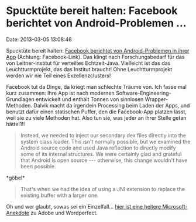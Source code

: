 Spucktüte bereit halten: Facebook berichtet von Android-Problemen \...
======================================================================

Date: 2013-03-05 13:08:46

Spucktüte bereit halten: [Facebook berichtet von Android-Problemen in
ihrer
App](https://www.facebook.com/notes/facebook-engineering/under-the-hood-dalvik-patch-for-facebook-for-android/10151345597798920)
(Achtung: Facebook-Link). Das klingt nach Forschungsbedarf für das von
Leitner-Institut für verteiltes Echtzeit-Java. Vielleicht ist das das
Leuchtturmprojekt, das das Institut braucht! Ohne Leuchtturmprojekt
werden wir nie Teil eines Exzellenzclusters!

Facebook tut da Dinge, da kriegt man schlechte Träume von. Ich fasse mal
kurz zusammen: Ihre App ist nach modernen
Software-Engineering-Grundlagen entwickelt und enthält Tonnen von
sinnlosen Wrapper-Methoden. Dalvik macht da irgendein Processing beim
Laden der Apps, und benutzt dafür einen statischen Puffer, den die
Facebook-App platzen lässt, weil sie zu viele Methoden hat. Also tun
sie, was jeder an ihrer Stelle getan hätte!1!!

> Instead, we needed to inject our secondary dex files directly into the
> system class loader. This isn\'t normally possible, but we examined
> the Android source code and used Java reflection to directly modify
> some of its internal structures. We were certainly glad and grateful
> that Android is open source --- otherwise, this change wouldn\'t have
> been possible.

\*göbel\*

> That\'s when we had the idea of using a JNI extension to replace the
> existing buffer with a larger one.

Oh und wer glaubt, sowas sei ein Einzelfall\... [hier ist eine heitere
Microsoft-Anekdote](https://news.ycombinator.com/item?id=5321634) zu
Adobe und Wordperfect.
